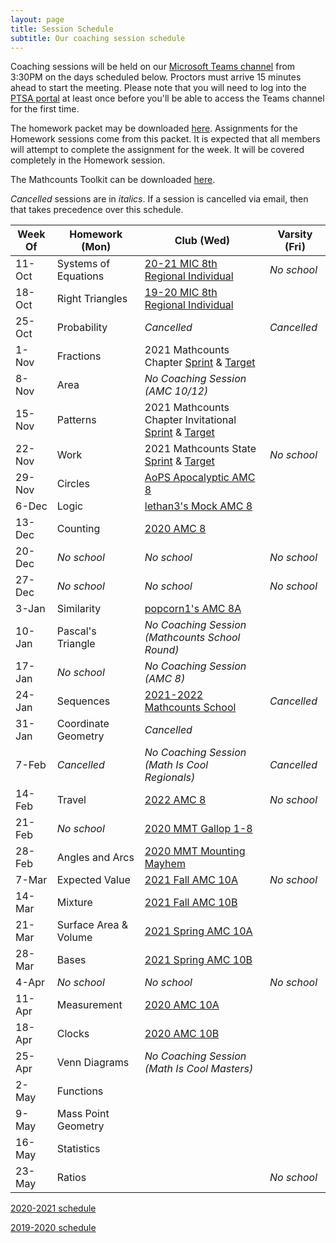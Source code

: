 ```yaml
---
layout: page
title: Session Schedule
subtitle: Our coaching session schedule
---
```


Coaching sessions will be held on our 
[Microsoft Teams channel](https://teams.microsoft.com/l/channel/19%3a732a7f9358af4a37affd3f56a592fbee%40thread.tacv2/General?groupId=1820c33d-ed0b-4685-9f38-c1b24c841dad&tenantId=f2d61132-f6d6-42d2-b97f-caa2960fb0f7)
from 3:30PM on the days scheduled below. Proctors must arrive 15 minutes ahead to start the meeting. Please note that you will need to log into the 
[PTSA portal](https://rmsptsa.sharepoint.com/sites/MathClub) at least once before you'll be able to access the Teams channel for the first time.

The homework packet may be downloaded [here](/files/Homework%20Packet.pdf). Assignments for the Homework
sessions come from this packet. It is expected that all members will attempt to complete the assignment 
for the week. It will be covered completely in the Homework session.

The Mathcounts Toolkit can be downloaded [here](/files/Mathcounts%20Toolkit.pdf).

_Cancelled_ sessions are in _italics_. If a session is cancelled via email, then that takes precedence over this schedule.

| Week Of	| Homework (Mon)		| Club (Wed)  | Varsity (Fri) |
| ----------|-------------			| ----------- | ----------- |
| 11-Oct	| Systems of Equations	| [20-21 MIC 8th Regional Individual](https://www.academicsarecool.com/assets/samples/20-21Champs78.pdf) | _No school_ |
| 18-Oct	| Right Triangles		| [19-20 MIC 8th Regional Individual](https://www.academicsarecool.com/assets/samples/19-20Champs78Tests.pdf) |  |
| 25-Oct	| Probability			| _Cancelled_ | _Cancelled_ |
| 1-Nov		| Fractions				| 2021 Mathcounts Chapter [Sprint](https://www.mathcounts.org/sites/default/files/2021-01/2021%20Chapter%20Competition%20Sprint%20Round.pdf) & [Target](https://www.mathcounts.org/sites/default/files/2021-01/2021%20Chapter%20Competition%20Target%20Round.pdf) |  |
| 8-Nov		| Area					| _No Coaching Session (AMC 10/12)_ |  |
| 15-Nov	| Patterns				| 2021 Mathcounts Chapter Invitational [Sprint](https://www.mathcounts.org/sites/default/files/2021-01/2021%20Chapter%20Invitational%20Sprint%20Round.pdf) & [Target](https://www.mathcounts.org/sites/default/files/2021-01/2021%20Chapter%20Invitational%20Target%20Round.pdf) |  |
| 22-Nov	| Work					| 2021 Mathcounts State [Sprint](https://www.mathcounts.org/sites/default/files/2021-01/2021%20State%20Competiton%20Sprint%20Round.pdf) & [Target](https://www.mathcounts.org/sites/default/files/2021-01/2021%20State%20Competition%20Target%20Round.pdf) | _No school_ |
| 29-Nov	| Circles   			| [AoPS Apocalyptic AMC 8](https://services.artofproblemsolving.com/download.php?id=YXR0YWNobWVudHMvMy9iLzYzYmE2NTYxMWM5ZjdiYWQ4NjYzYzUyZjcyN2I3ZDVkNzk2NDkxLnBkZg==&rn=QXBvY2FseXB0aWNBTUM4LnBkZg==) |  |
| 6-Dec		| Logic					| [lethan3's Mock AMC 8](https://services.artofproblemsolving.com/download.php?id=YXR0YWNobWVudHMvNi81LzJkNDc0YTI5MGE3ZTM0ZTcwYTE1ZjE4Nzg3MWFjZDgxNzlkYjIwLnBkZg==&rn=TW9jayBBTUMgOC1taW4ucGRm) |  |
| 13-Dec	| Counting				| [2020 AMC 8](https://artofproblemsolving.com/wiki/index.php/2020_AMC_8_Problems) |  |
| 20-Dec	| _No school_			| _No school_ | _No school_ |
| 27-Dec	| _No school_			| _No school_ | _No school_ |
| 3-Jan		| Similarity      | [popcorn1's AMC 8A](https://services.artofproblemsolving.com/download.php?id=YXR0YWNobWVudHMvYS9iLzAzYzNiZWU2NmY4ZmFjM2ZmNGE3MTk4Njk2MzIxMzY0YzMyNjRjLnBkZg==&rn=cG9wY29ybjFfMjAxOV9BTUNfOEFfdjEucGRm) |  |
| 10-Jan	| Pascal's Triangle		| _No Coaching Session (Mathcounts School Round)_ |  |
| 17-Jan	| _No school_			| _No Coaching Session (AMC 8)_ |  |
| 24-Jan	| Sequences				| [2021-2022 Mathcounts School](/files/RMS%202122M%20Exam.pdf) | _Cancelled_ |
| 31-Jan	| Coordinate Geometry	| _Cancelled_ |  |
| 7-Feb	  | _Cancelled_ 	  | _No Coaching Session (Math Is Cool Regionals)_ | _Cancelled_ |
| 14-Feb	| Travel    	    | [2022 AMC 8](https://artofproblemsolving.com/wiki/index.php/2022_AMC_8_Problems) | _No school_ |
| 21-Feb	| _No school_			| [2020 MMT Gallop 1-8](https://drive.google.com/file/d/1U1yWkWG_3C939-TtqagEPsK02a_YCBX8/view) |  |
| 28-Feb	| Angles and Arcs	| [2020 MMT Mounting Mayhem](https://drive.google.com/file/d/1U1yWkWG_3C939-TtqagEPsK02a_YCBX8/view) |  |
| 7-Mar		| Expected Value  | [2021 Fall AMC 10A](https://artofproblemsolving.com/wiki/index.php/2021_Fall_AMC_10A_Problems) | _No school_ |
| 14-Mar	| Mixture				  | [2021 Fall AMC 10B](https://artofproblemsolving.com/wiki/index.php/2021_Fall_AMC_10B_Problems) |  |
| 21-Mar	| Surface Area & Volume | [2021 Spring AMC 10A](https://artofproblemsolving.com/wiki/index.php/2021_AMC_10A_Problems) |  |
| 28-Mar	| Bases					  | [2021 Spring AMC 10B](https://artofproblemsolving.com/wiki/index.php/2021_AMC_10B_Problems) |  |
| 4-Apr		| _No school_			| _No school_ | _No school_ |
| 11-Apr	| Measurement			| [2020 AMC 10A](https://artofproblemsolving.com/wiki/index.php/2020_AMC_10A_Problems) |  |
| 18-Apr	| Clocks          | [2020 AMC 10B](https://artofproblemsolving.com/wiki/index.php/2020_AMC_10B_Problems) |  |
| 25-Apr	| Venn Diagrams		| _No Coaching Session (Math Is Cool Masters)_ |  |
| 2-May		| Functions				|  |  |
| 9-May 	| Mass Point Geometry	|  |  |
| 16-May	| Statistics		  |  |  |
| 23-May	| Ratios	|  | _No school_ |

[2020-2021 schedule](/schedule-2021.md)

[2019-2020 schedule](/schedule-1920.md)
